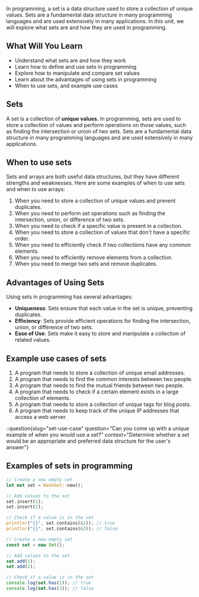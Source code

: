 In programming, a set is a data structure used to store a collection of unique values. Sets are a fundamental data structure in many programming languages and are used extensively in many applications. In this unit, we will explore what sets are and how they are used in programming.

## What Will You Learn

- Understand what sets are and how they work
- Learn how to define and use sets in programming
- Explore how to manipulate and compare set values
- Learn about the advantages of using sets in programming
- When to use sets, and example use cases

## Sets

A set is a collection of **unique values.** In programming, sets are used to store a collection of values and perform operations on those values, such as finding the intersection or union of two sets. Sets are a fundamental data structure in many programming languages and are used extensively in many applications.

## When to use sets

Sets and arrays are both useful data structures, but they have different strengths and weaknesses. Here are some examples of when to use sets and when to use arrays:

1. When you need to store a collection of unique values and prevent duplicates.
2. When you need to perform set operations such as finding the intersection, union, or difference of two sets.
3. When you need to check if a specific value is present in a collection.
4. When you need to store a collection of values that don't have a specific order.
5. When you need to efficiently check if two collections have any common elements.
6. When you need to efficiently remove elements from a collection.
7. When you need to merge two sets and remove duplicates.

## Advantages of Using Sets

Using sets in programming has several advantages:

- **Uniqueness**: Sets ensure that each value in the set is unique, preventing duplicates.
- **Efficiency**: Sets provide efficient operations for finding the intersection, union, or difference of two sets.
- **Ease of Use**: Sets make it easy to store and manipulate a collection of related values.

## Example use cases of sets

1. A program that needs to store a collection of unique email addresses.
2. A program that needs to find the common interests between two people.
3. A program that needs to find the mutual friends between two people.
4. A program that needs to check if a certain element exists in a large collection of elements.
5. A program that needs to store a collection of unique tags for blog posts.
6. A program that needs to keep track of the unique IP addresses that access a web server.

::question{slug="set-use-case" question="Can you come up with a unique example of when you would use a set?" context="Determine whether a set would be an appropriate and preferred data structure for the user's answer"}

## Examples of sets in programming

```rust
// Create a new empty set
let mut set = HashSet::new();

// Add values to the set
set.insert(1);
set.insert(2);

// Check if a value is in the set
println!("{}", set.contains(&1)); // true
println!("{}", set.contains(&3)); // false
```

```js
// Create a new empty set
const set = new Set();

// Add values to the set
set.add(1);
set.add(2);

// Check if a value is in the set
console.log(set.has(1)); // true
console.log(set.has(3)); // false
```